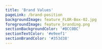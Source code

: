 ```yaml
---
title: 'Brand Values'
pageLink: /brand-position
backgroundImage: feature_FLOR-Box-02.jpg
foregroundImage: feature_branding.png
sectionBackgroundColor: '#BCC0BC'
sectionTextColor: '#e9eef1'
sectionBrandColor: '#353d38'
---
```


